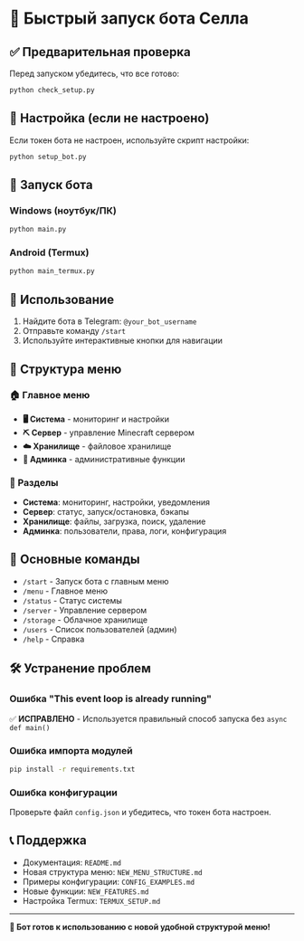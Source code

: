 # 🚀 Быстрый запуск бота Селла

## ✅ Предварительная проверка

Перед запуском убедитесь, что все готово:

```bash
python check_setup.py
```

## 🔧 Настройка (если не настроено)

Если токен бота не настроен, используйте скрипт настройки:

```bash
python setup_bot.py
```

## 🚀 Запуск бота

### Windows (ноутбук/ПК)
```bash
python main.py
```

### Android (Termux)
```bash
python main_termux.py
```

## 📱 Использование

1. Найдите бота в Telegram: `@your_bot_username`
2. Отправьте команду `/start`
3. Используйте интерактивные кнопки для навигации

## 🎯 Структура меню

### 🏠 Главное меню
- **🖥️ Система** - мониторинг и настройки
- **⛏️ Сервер** - управление Minecraft сервером
- **☁️ Хранилище** - файловое хранилище
- **👑 Админка** - административные функции

### 📂 Разделы
- **Система**: мониторинг, настройки, уведомления
- **Сервер**: статус, запуск/остановка, бэкапы
- **Хранилище**: файлы, загрузка, поиск, удаление
- **Админка**: пользователи, права, логи, конфигурация

## 🔧 Основные команды

- `/start` - Запуск бота с главным меню
- `/menu` - Главное меню
- `/status` - Статус системы
- `/server` - Управление сервером
- `/storage` - Облачное хранилище
- `/users` - Список пользователей (админ)
- `/help` - Справка

## 🛠️ Устранение проблем

### Ошибка "This event loop is already running"
✅ **ИСПРАВЛЕНО** - Используется правильный способ запуска без `async def main()`

### Ошибка импорта модулей
```bash
pip install -r requirements.txt
```

### Ошибка конфигурации
Проверьте файл `config.json` и убедитесь, что токен бота настроен.

## 📞 Поддержка

- Документация: `README.md`
- Новая структура меню: `NEW_MENU_STRUCTURE.md`
- Примеры конфигурации: `CONFIG_EXAMPLES.md`
- Новые функции: `NEW_FEATURES.md`
- Настройка Termux: `TERMUX_SETUP.md`

---

**🎉 Бот готов к использованию с новой удобной структурой меню!** 